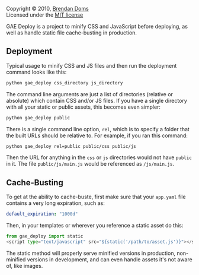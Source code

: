 Copyright &copy; 2010, [Brendan Doms](http://www.bdoms.com/)  
Licensed under the [MIT license](http://www.opensource.org/licenses/MIT)


GAE Deploy is a project to minify CSS and JavaScript before deploying, as well as handle static file cache-busting in production.

## Deployment

Typical usage to minify CSS and JS files and then run the deployment command looks like this:

```bash
python gae_deploy css_directory js_directory
```

The command line arguments are just a list of directories (relative or absolute) which contain CSS and/or JS files.
If you have a single directory with all your static or public assets, this becomes even simpler:

```bash
python gae_deploy public
```

There is a single command line option, `rel`, which is to specify a folder that the built URLs should be relative to.
For example, if you ran this command:

```bash
python gae_deploy rel=public public/css public/js
```

Then the URL for anything in the `css` or `js` directories would not have `public` in it. The file `public/js/main.js`
would be referenced as `/js/main.js`.

## Cache-Busting

To get at the ability to cache-buste, first make sure that your `app.yaml` file contains a very long expiration, such as:

```yaml
default_expiration: "1000d"
```

Then, in your templates or wherever you reference a static asset do this:

```python
from gae_deploy import static
<script type="text/javascript" src="${static('/path/to/asset.js')}"></script>
```

The static method will properly serve minified versions in production, non-minified versions in development, and can
even handle assets it's not aware of, like images.

